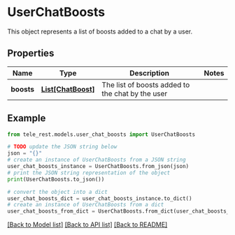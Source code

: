 # UserChatBoosts

This object represents a list of boosts added to a chat by a user.

## Properties

Name | Type | Description | Notes
------------ | ------------- | ------------- | -------------
**boosts** | [**List[ChatBoost]**](ChatBoost.md) | The list of boosts added to the chat by the user | 

## Example

```python
from tele_rest.models.user_chat_boosts import UserChatBoosts

# TODO update the JSON string below
json = "{}"
# create an instance of UserChatBoosts from a JSON string
user_chat_boosts_instance = UserChatBoosts.from_json(json)
# print the JSON string representation of the object
print(UserChatBoosts.to_json())

# convert the object into a dict
user_chat_boosts_dict = user_chat_boosts_instance.to_dict()
# create an instance of UserChatBoosts from a dict
user_chat_boosts_from_dict = UserChatBoosts.from_dict(user_chat_boosts_dict)
```
[[Back to Model list]](../README.md#documentation-for-models) [[Back to API list]](../README.md#documentation-for-api-endpoints) [[Back to README]](../README.md)


